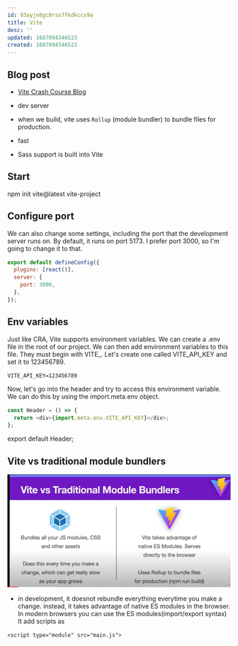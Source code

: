 ```yaml
---
id: 93ayje8gc8rss7fkdkccs9a
title: Vite
desc: ''
updated: 1687094346523
created: 1687094346523
---
```


## Blog post
- [Vite Crash Course Blog](https://www.traversymedia.com/blog/vite-crash-course)


- dev server
- when we build, vite uses `Rollup` (module bundler) to bundle files for production.
- fast
- Sass support is built into Vite
## Start
npm init vite@latest vite-project

## Configure port
We can also change some settings, including the port that the development server runs on. By default, it runs on port 5173. I prefer port 3000, so I'm going to change it to that.
```js
export default defineConfig({
  plugins: [react()],
  server: {
    port: 3000,
  },
});
```

## Env variables
Just like CRA, Vite supports environment variables. We can create a .env file in the root of our project. We can then add environment variables to this file. They must begin with VITE_. Let's create one called VITE_API_KEY and set it to 123456789.
```.env
VITE_API_KEY=123456789
```
Now, let's go into the header and try to access this environment variable. We can do this by using the import.meta.env object.
```js
const Header = () => {
  return <div>{import.meta.env.VITE_API_KEY}</div>;
};
```

export default Header;

## Vite vs traditional module bundlers
![vite vs other module bundlers](/assets/images/vite-vs-others.png)


- in development, it doesnot rebundle everything everytime you make a change. instead, it takes advantage of native ES modules in the browser. In modern browsers you can use the ES modules(import/export syntax)
It add scripts as 
```
<script type="module" src="main.js">
```


